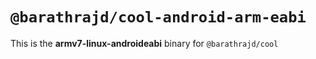 # `@barathrajd/cool-android-arm-eabi`

This is the **armv7-linux-androideabi** binary for `@barathrajd/cool`
